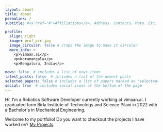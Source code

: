 ```yaml
---
layout: about
title: about
permalink: /
subtitle: #<a href='#'>Affiliations</a>. Address. Contacts. Moto. Etc.

profile:
  align: right
  image: prof_pic.jpg
  image_circular: false # crops the image to make it circular
  more_info: >
    <p>vimaan.ai</p>
    <p>Koramangala</p>
    <p>Bengaluru, India</p>

news: false  # includes a list of news items
latest_posts: false  # includes a list of the newest posts
selected_papers: false # includes a list of papers marked as "selected={true}"
social: true  # includes social icons at the bottom of the page
---
```


Hi! I'm a Robotics Software Developer currently working at vimaan.ai. I graduated form Birla Institute of Technology and Science Pilani in 2022 with a Bachelor's in Mechanical Engineering. 

Welcome to my portfolio! Do you want to checkout the projects I have worked on? [My Projects](https://deepwithin.github.io/projects/)
